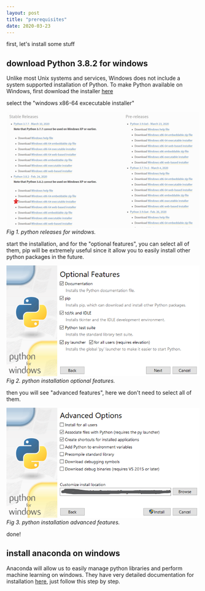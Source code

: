 ```yaml
---
layout: post
title: "prerequisites"
date: 2020-03-23
---
```


first, let's install some stuff

## download Python 3.8.2 for windows
Unlike most Unix systems and services, Windows does not include a system supported installation of Python. To make Python available on Windows, first download the installer [here](https://www.python.org/downloads/windows/)

select the "windows x86-64 excecutable installer"

![1](/assets/images/py_1.png)
*Fig 1. python releases for windows.*

start the installation, and for the "optional features", you can select all of them, pip will be extremely useful since it allow you to easily install other python packages in the future.

![2](/assets/images/py_2.png)
*Fig 2. python installation optional features.*

then you will see "advanced features", here we don't need to select all of them.

![3](/assets/images/py_3.png)
*Fig 3. python installation advanced features.*

done!

## install anaconda on windows
Anaconda will allow us to easily manage python libraries and perform machine learning on windows. They have very detailed documentation for installation [here](https://docs.anaconda.com/anaconda/install/windows/), just follow this step by step.
